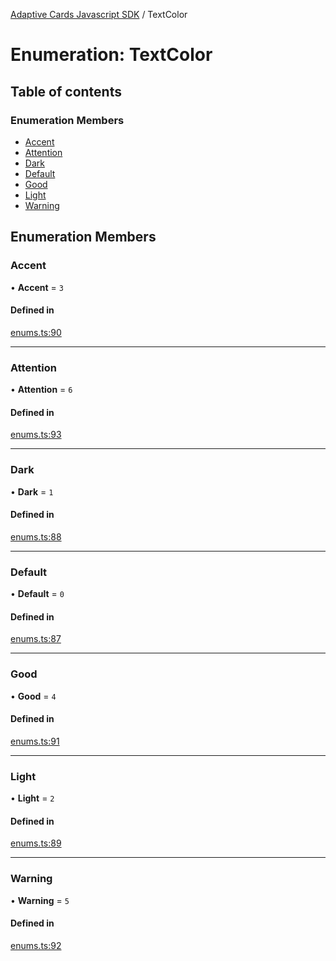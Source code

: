 [Adaptive Cards Javascript SDK](../README.md) / TextColor

# Enumeration: TextColor

## Table of contents

### Enumeration Members

- [Accent](TextColor.md#accent)
- [Attention](TextColor.md#attention)
- [Dark](TextColor.md#dark)
- [Default](TextColor.md#default)
- [Good](TextColor.md#good)
- [Light](TextColor.md#light)
- [Warning](TextColor.md#warning)

## Enumeration Members

### Accent

• **Accent** = ``3``

#### Defined in

[enums.ts:90](https://github.com/asseco-see/AdaptiveCards/blob/1f0afdc45/source/nodejs/adaptivecards/src/enums.ts#L90)

___

### Attention

• **Attention** = ``6``

#### Defined in

[enums.ts:93](https://github.com/asseco-see/AdaptiveCards/blob/1f0afdc45/source/nodejs/adaptivecards/src/enums.ts#L93)

___

### Dark

• **Dark** = ``1``

#### Defined in

[enums.ts:88](https://github.com/asseco-see/AdaptiveCards/blob/1f0afdc45/source/nodejs/adaptivecards/src/enums.ts#L88)

___

### Default

• **Default** = ``0``

#### Defined in

[enums.ts:87](https://github.com/asseco-see/AdaptiveCards/blob/1f0afdc45/source/nodejs/adaptivecards/src/enums.ts#L87)

___

### Good

• **Good** = ``4``

#### Defined in

[enums.ts:91](https://github.com/asseco-see/AdaptiveCards/blob/1f0afdc45/source/nodejs/adaptivecards/src/enums.ts#L91)

___

### Light

• **Light** = ``2``

#### Defined in

[enums.ts:89](https://github.com/asseco-see/AdaptiveCards/blob/1f0afdc45/source/nodejs/adaptivecards/src/enums.ts#L89)

___

### Warning

• **Warning** = ``5``

#### Defined in

[enums.ts:92](https://github.com/asseco-see/AdaptiveCards/blob/1f0afdc45/source/nodejs/adaptivecards/src/enums.ts#L92)
